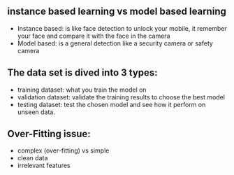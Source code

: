 ## instance based learning vs model based learning

- Instance based: is like face detection to unlock your mobile, it remember your face and compare it with the face in the camera
- Model based: is a general detection like a security camera or safety camera

## The data set is dived into 3 types:

- training dataset: what you train the model on
- validation dataset: validate the training results to choose the best model
- testing dataset: test the chosen model and see how it perform on unseen data.

## Over-Fitting issue:

- complex (over-fitting) vs simple
- clean data
- irrelevant features
